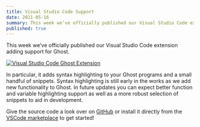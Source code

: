 ```yaml
---
title: Visual Studio Code Support
date: 2021-05-16
summary: This week we’ve officially published our Visual Studio Code extension adding support for Ghost.
published: true
---
```


This week we’ve officially published our Visual Studio Code extension adding support for Ghost.

[![Visual Studio Code Ghost Extension](/img/posts/visual_studio_code_support.png)](/img/posts/visual_studio_code_support.png)

In particular, it adds syntax highlighting to your Ghost programs and a small handful of snippets. Syntax highlighting is still early in the works as we add new functionality to Ghost. In future updates you can expect better function and variable highlighting support as well as a more robust selection of snippets to aid in development.

Give the source code a look over on [GitHub](https://github.com/ghost-language/vscode) or install it directly from the [VSCode marketplace](https://marketplace.visualstudio.com/items?itemName=GhostLanguage.ghost-language) to get started!
